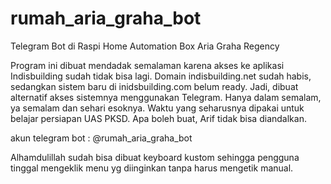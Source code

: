 # rumah_aria_graha_bot
Telegram Bot di Raspi Home Automation Box Aria Graha Regency

Program ini dibuat mendadak semalaman karena akses ke aplikasi Indisbuilding sudah tidak bisa lagi.
Domain indisbuilding.net sudah habis, sedangkan sistem baru di inidsbuilding.com belum ready.
Jadi, dibuat alternatif akses sistemnya menggunakan Telegram.
Hanya dalam semalam, ya semalam dan sehari esoknya.
Waktu yang seharusnya dipakai untuk belajar persiapan UAS PKSD.
Apa boleh buat, Arif tidak bisa diandalkan. 

akun telegram bot : @rumah_aria_graha_bot

Alhamdulillah sudah bisa dibuat keyboard kustom sehingga pengguna tinggal mengeklik menu yg diinginkan 
tanpa harus mengetik manual.
